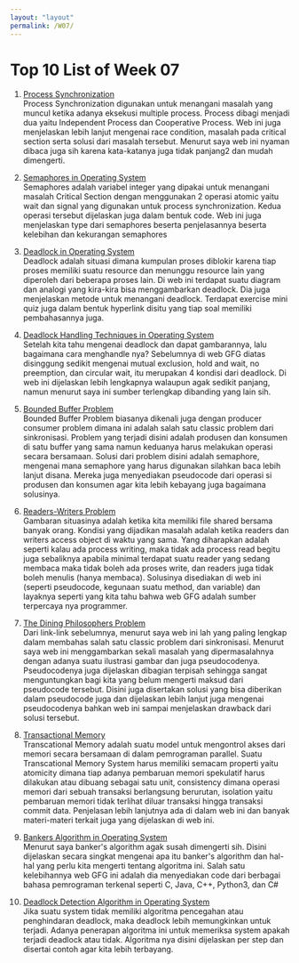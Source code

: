 ```yaml
---
layout: "layout"
permalink: /W07/
---
```


# Top 10 List of Week 07

1. [Process Synchronization](https://www.studytonight.com/operating-system/process-synchronization#)<br>
Process Synchronization digunakan untuk menangani masalah yang muncul ketika adanya eksekusi multiple process. Process dibagi menjadi dua yaitu Independent Process dan Cooperative Process. Web ini juga menjelaskan lebih lanjut mengenai race condition, masalah pada critical section serta solusi dari masalah tersebut. Menurut saya web ini nyaman dibaca juga sih karena kata-katanya juga tidak panjang2 dan mudah dimengerti.

2. [Semaphores in Operating System](https://www.tutorialspoint.com/semaphores-in-operating-system)<br>
Semaphores adalah variabel integer yang dipakai untuk menangani masalah Critical Section dengan menggunakan 2 operasi atomic yaitu wait dan signal yang digunakan untuk process synchronization. Kedua operasi tersebut dijelaskan juga dalam bentuk code. Web ini juga menjelaskan type dari semaphores beserta penjelasannya beserta kelebihan dan kekurangan semaphores

3. [Deadlock in Operating System](https://www.geeksforgeeks.org/introduction-of-deadlock-in-operating-system/) <br>
Deadlock adalah situasi dimana kumpulan proses diblokir karena tiap proses memiliki suatu resource dan menunggu resource lain yang diperoleh dari beberapa proses lain. Di web ini terdapat suatu diagram dan analogi yang kira-kira bisa menggambarkan deadlock. Dia juga menjelaskan metode untuk menangani deadlock. Terdapat exercise mini quiz juga dalam bentuk hyperlink disitu yang tiap soal memiliki pembahasannya juga.

4. [Deadlock Handling Techniques in Operating System](https://afteracademy.com/blog/what-are-deadlock-handling-techniques-in-operating-system)<br>
Setelah kita tahu mengenai deadlock dan dapat gambarannya, lalu bagaimana cara menghandle nya? Sebelumnya di web GFG diatas disinggung sedikit mengenai mutual exclusion, hold and wait, no preemption, dan circular wait, itu merupakan 4 kondisi dari deadlock. Di web ini dijelaskan lebih lengkapnya walaupun agak sedikit panjang, namun menurut saya ini sumber terlengkap dibanding yang lain sih.

5. [Bounded Buffer Problem](https://www.studytonight.com/operating-system/bounded-buffer)<br>
Bounded Buffer Problem biasanya dikenali juga dengan producer consumer problem dimana ini adalah salah satu classic problem dari sinkronisasi. Problem yang terjadi disini adalah produsen dan konsumen di satu buffer yang sama namun keduanya harus melakukan operasi secara bersamaan. Solusi dari problem disini adalah semaphore, mengenai mana semaphore yang harus digunakan silahkan baca lebih lanjut disana. Mereka juga menyediakan pseudocode dari operasi si produsen dan konsumen agar kita lebih kebayang juga bagaimana solusinya.

6. [Readers-Writers Problem](https://www.geeksforgeeks.org/readers-writers-problem-set-1-introduction-and-readers-preference-solution/)<br>
Gambaran situasinya adalah ketika kita memiliki file shared bersama banyak orang. Kondisi yang dijadikan masalah adalah ketika readers dan writers access object di waktu yang sama. Yang diharapkan adalah seperti kalau ada process writing, maka tidak ada process read begitu juga sebaliknya apabila minimal terdapat suatu reader yang sedang membaca maka tidak boleh ada proses write, dan readers juga tidak boleh menulis (hanya membaca). Solusinya disediakan di web ini (seperti pseudocode, kegunaan suatu method, dan variable) dan layaknya seperti yang kita tahu bahwa web GFG adalah sumber terpercaya nya programmer.

7. [The Dining Philosophers Problem](https://www.javatpoint.com/os-dining-philosophers-problem)<br>
Dari link-link sebelumnya, menurut saya web ini lah yang paling lengkap dalam membahas salah satu classic problem dari sinkronisasi. Menurut saya web ini menggambarkan sekali masalah yang dipermasalahnya dengan adanya suatu ilustrasi gambar dan juga pseudocodenya. Pseudocodenya juga dijelaskan dibagian terpisah sehingga sangat menguntungkan bagi kita yang belum mengerti maksud dari pseudocode tersebut. Disini juga disertakan solusi yang bisa diberikan dalam pseudocode juga dan dijelaskan lebih lanjut juga mengenai pseudocodenya bahkan web ini sampai menjelaskan drawback dari solusi tersebut.

8. [Transactional Memory](https://www.ibm.com/docs/en/xffbg/121.141?topic=fortran-transactional-memory)<br>
Transcational Memory adalah suatu model untuk mengontrol akses dari memori secara bersamaan di dalam pemrograman parallel. Suatu Transcational Memory System harus memiliki semacam properti yaitu atomicity dimana tiap adanya pembaruan memori spekulatif harus dilakukan atau dibuang sebagai satu unit, consistency dimana operasi memori dari sebuah transaksi berlangsung berurutan, isolation yaitu pembaruan memori tidak terlihat diluar transaksi hingga transaksi commit data. Penjelasan lebih lanjutnya ada di dalam web ini dan banyak materi-materi terkait juga yang dijelaskan di web ini.

9. [Bankers Algorithm in Operating System](https://www.geeksforgeeks.org/bankers-algorithm-in-operating-system-2/)<br>
Menurut saya banker's algorithm agak susah dimengerti sih. Disini dijelaskan secara singkat mengenai apa itu banker's algorithm dan hal-hal yang perlu kita mengerti tentang algoritma ini. Salah satu kelebihannya web GFG ini adalah dia menyediakan code dari berbagai bahasa pemrograman terkenal seperti C, Java, C++, Python3, dan C#

10. [Deadlock Detection Algorithm in Operating System](https://www.geeksforgeeks.org/deadlock-detection-algorithm-in-operating-system/)<br>
Jika suatu system tidak memiliki algoritma pencegahan atau penghindaran deadlock, maka deadlock lebih memungkinkan untuk terjadi. Adanya penerapan algoritma ini untuk memeriksa system apakah terjadi deadlock atau tidak. Algoritma nya disini dijelaskan per step dan disertai contoh agar kita lebih terbayang.
